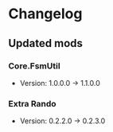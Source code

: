 # Changelog


## Updated mods

### Core.FsmUtil

- Version: 1.0.0.0 -> 1.1.0.0

### Extra Rando

- Version: 0.2.2.0 -> 0.2.3.0

